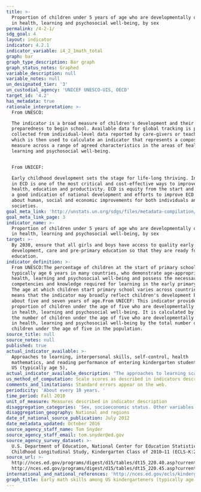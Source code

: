 ```yaml
---
title: >-
  Proportion of children under 5 years of age who are developmentally on track
  in health, learning and psychosocial well-being, by sex
permalink: /4-2-1/
sdg_goal: 4
layout: indicator
indicator: 4.2.1
indicator_variable: i4_2_1math_total
graph: bar
graph_type_description: Bar graph
graph_status_notes: Graphed
variable_description: null
variable_notes: null
un_designated_tier: '3'
un_custodial_agency: 'UNICEF UNESCO-UIS, OECD'
target_id: '4.2'
has_metadata: true
rationale_interpretation: >-
  From UNESCO:

  The indicator is a broad measure of children's development and their
  preparedness to begin school. Available data for global tracking is presently
  collected from individual-level data reported by care-givers or teachers,
  which is then used to calculate an indicator that represents a composite
  measure across a range of agreed characteristics in the areas of health,
  learning and psychosocial well-being.


  From UNICEF: 

  Early childhood development sets the stage for life-long thriving. Investing
  in ECD is one of the most critical and cost-effective ways to improve adult
  health, education and productivity. ECD is equity from the start and provides
  a good indication of national development and efforts to improve ECD can bring
  about human, social and economic improvements for both individuals and
  societies.
goal_meta_link: 'http://unstats.un.org/sdgs/files/metadata-compilation/Metadata-Goal-4.pdf'
goal_meta_link_page: 3
indicator_name: >-
  Proportion of children under 5 years of age who are developmentally on track
  in health, learning and psychosocial well-being, by sex
target: >-
  By 2030, ensure that all girls and boys have access to quality early childhood
  development, care and pre-primary education so that they are ready for primary
  education.
indicator_definition: >-
  From UNESCO:The percentage of children at the start of primary school,
  typically age 6 years in many countries, who demonstrate age-appropriate
  health, learning and psychosocial well-being and possess the necessary
  competencies and knowledge required for learning in the early primary grades.
  The age at which children start primary school varies across countries. This
  means that the indicator may broadly reflect children's development between
  about five and seven years of age.From UNICEF: This indicator provides the
  proportion of children under the age of five who are developmentally on track
  in health, learning and psychosocial well-being. It is calculated by dividing
  the number of children under the age of five who are developmentally on track
  in health, learning and psychosocial well-being by the total number of
  children under the age of five in the population.
source_title: null
source_notes: null
published: true
actual_indicator_available: >-
  Approaches to learning, interpersonal skills, self-control, health
  mathematics, and reading performance of entering kindergarten students in the
  US (typically age 5),
actual_indicator_available_description: "The approaches to learning scale is based on teachers' reports on how students rate in seven areas: attentiveness, task persistence, eagerness to learn, learning independence, ability to adapt easily to changes in routine, organization, and ability to follow classroom rules. Possible scores on the approaches to learning scale range from 1 to 4, with higher scores indicating that a child exhibits positive learning behaviors more often. The interpersonal skills scale is based on teachers' reports on the student’s skill in forming and maintaining friendships; getting along with people who are different; comforting or helping other children; expressing feelings, ideas, and opinions in positive ways; and showing sensitivity to the feelings of others. Possible scores on the interpersonal skills scale range from 1 to 4, with higher scores indicating that a child interacted with others in a positive way more often. The self-control scale is based on teachers' reports on the student’s ability to control behavior by respecting the property rights of others, controlling temper, accepting peer ideas for group activities, and responding appropriately to pressure from peers. Possible scores on the self-control scale range from 1 to 4, with higher scores indicating that a child exhibited behaviors indicative of self-control more often. Reading score reflects performance on questions measuring basic skills (print familiarity, letter recognition, beginning and ending sounds, rhyming words, and word recognition); vocabulary knowledge; and reading comprehension, including identifying information specifically stated in text (e.g., definitions, facts, and supporting details), making complex inferences from texts, and considering the text objectively and judging its appropriateness and quality. Possible scores for the reading assessment range from 0 to 120. Mathematics score reflects performance on questions on number sense, properties, and operations; measurement; geometry and spatial sense; data analysis, statistics, and probability (measured with a set of simple questions assessing children’s ability to read a graph); and prealgebra skills such as identification of patterns. Possible scores for the mathematics assessment range from 0 to 113. Socioeconomic status (SES) was measured by a composite score based on parental education and occupations and household income during the child’s kindergarten year. Variable name                Variable label i4_2_1learnapp_total\t    Mean approaches to learning score, total i4_2_1learnapp_male\t        Mean approaches to learning score, male i4_2_1learnapp_female\t    Mean approaches to learning score, female i4_2_1learnapp_lowses\t    Mean approaches to learning score, low quintile socioeconomic status i4_2_1learnapp_midses\t    Mean approaches to learning score, middle three quintiles socioeconomic status i4_2_1learnapp_highses\t    Mean approaches to learning score, low quintile socioeconomic status i4_2_1interperson_total\t    Mean interpersonal skills score, total i4_2_1interperson_male\t    Mean interpersonal skills score, male i4_2_1interperson_female\tMean interpersonal skills score, female i4_2_1interperson_indian\ti4_2_1interperson_lowses\tMean interpersonal skills score, low quintile socioeconomic status i4_2_1interperson_midses\tMean interpersonal skills score, middle three quintiles socioeconomic status i4_2_1interperson_highses\tMean interpersonal skills score, low quintile socioeconomic status i4_2_1control_total\t        Mean self-control score, total i4_2_1control_male\t        Mean self-control score, male i4_2_1control_female\t    Mean self-control score, female i4_2_1control_indian\t    Mean self-control score, American Indian/Alaska Native i4_2_1control_lowses\t    Mean self-control score, low quintile socioeconomic status i4_2_1control_midses\t    Mean self-control score, middle three quintiles socioeconomic status i4_2_1control_highses\t    Mean self-control score, low quintile socioeconomic status i4_2_1reading_total\t        Mean reading score, total i4_2_1reading_male\t        Mean reading score, male i4_2_1reading_female\t    Mean reading score, female i4_2_1reading_indian\t    Mean reading score, American Indian/Alaska Native i4_2_1reading_lowses\t    Mean reading score, low quintile socioeconomic status i4_2_1reading_midses\t    Mean reading score, middle three quintiles socioeconomic status i4_2_1reading_highses\t    Mean reading score, low quintile socioeconomic status i4_2_1math_total\t        Mean mathematics score, total i4_2_1math_male\t            Mean mathematics score, male i4_2_1math_female\t        Mean mathematics score, female i4_2_1math_indian\t        Mean mathematics score, American Indian/Alaska Native i4_2_1math_midses\t        Mean mathematics score, middle three quintiles socioeconomic status i4_2_1math_highses\t        Mean mathematics score, low quintile socioeconomic status"
us_method_of_computation: Scale scores as described in indicators description
comments_and_limitations: Standard errors appear on the web.
periodicity: 'About every 10 years. '
time_period: Fall 2010
unit_of_measure: Measures described in indicator description
disaggregation_categories: 'Sex, socioeconomic status. Other variables available on request. '
disaggregation_geography: National and regions
date_of_national_source_publication: July 2012
date_metadata_updated: October 2016
source_agency_staff_name: Tom Snyder
source_agency_staff_email: tom.snyder@ed.gov
source_agency_survey_dataset: >-
  U.S. Department of Education, National Center for Education Statistics, Early
  Childhood Longitudinal Study, Kindergarten Class of 2010–11 (ECLS-K:2011)
source_url: >-
  http://nces.ed.gov/programs/digest/d15/tables/dt15_220.40.asp?current=yes and
  http://nces.ed.gov/programs/digest/d15/tables/dt15_220.45.asp?current=yes
international_and_national_references: 'http://nces.ed.gov/ecls/kindergarten2011.asp'
graph_title: Early math skills among US kindergarteners (typically age 5)
---
```

